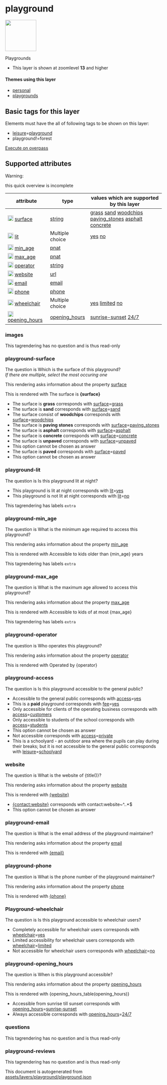 

 playground 
============



<img src='https://mapcomplete.osm.be/./assets/themes/playgrounds/playground.svg' height="100px"> 

Playgrounds






  - This layer is shown at zoomlevel **13** and higher




#### Themes using this layer 





  - [personal](https://mapcomplete.osm.be/personal)
  - [playgrounds](https://mapcomplete.osm.be/playgrounds)




 Basic tags for this layer 
---------------------------



Elements must have the all of following tags to be shown on this layer:



  - <a href='https://wiki.openstreetmap.org/wiki/Key:leisure' target='_blank'>leisure</a>=<a href='https://wiki.openstreetmap.org/wiki/Tag:leisure%3Dplayground' target='_blank'>playground</a>
  - playground!=forest


[Execute on overpass](http://overpass-turbo.eu/?Q=%5Bout%3Ajson%5D%5Btimeout%3A90%5D%3B(%20%20%20%20nwr%5B%22leisure%22%3D%22playground%22%5D%5B%22playground%22!%3D%22forest%22%5D(%7B%7Bbbox%7D%7D)%3B%0A)%3Bout%20body%3B%3E%3Bout%20skel%20qt%3B)



 Supported attributes 
----------------------



Warning: 

this quick overview is incomplete



attribute | type | values which are supported by this layer
----------- | ------ | ------------------------------------------
[<img src='https://mapcomplete.osm.be/assets/svg/statistics.svg' height='18px'>](https://taginfo.openstreetmap.org/keys/surface#values) [surface](https://wiki.openstreetmap.org/wiki/Key:surface) | [string](../SpecialInputElements.md#string) | [grass](https://wiki.openstreetmap.org/wiki/Tag:surface%3Dgrass) [sand](https://wiki.openstreetmap.org/wiki/Tag:surface%3Dsand) [woodchips](https://wiki.openstreetmap.org/wiki/Tag:surface%3Dwoodchips) [paving_stones](https://wiki.openstreetmap.org/wiki/Tag:surface%3Dpaving_stones) [asphalt](https://wiki.openstreetmap.org/wiki/Tag:surface%3Dasphalt) [concrete](https://wiki.openstreetmap.org/wiki/Tag:surface%3Dconcrete)
[<img src='https://mapcomplete.osm.be/assets/svg/statistics.svg' height='18px'>](https://taginfo.openstreetmap.org/keys/lit#values) [lit](https://wiki.openstreetmap.org/wiki/Key:lit) | Multiple choice | [yes](https://wiki.openstreetmap.org/wiki/Tag:lit%3Dyes) [no](https://wiki.openstreetmap.org/wiki/Tag:lit%3Dno)
[<img src='https://mapcomplete.osm.be/assets/svg/statistics.svg' height='18px'>](https://taginfo.openstreetmap.org/keys/min_age#values) [min_age](https://wiki.openstreetmap.org/wiki/Key:min_age) | [pnat](../SpecialInputElements.md#pnat) | 
[<img src='https://mapcomplete.osm.be/assets/svg/statistics.svg' height='18px'>](https://taginfo.openstreetmap.org/keys/max_age#values) [max_age](https://wiki.openstreetmap.org/wiki/Key:max_age) | [pnat](../SpecialInputElements.md#pnat) | 
[<img src='https://mapcomplete.osm.be/assets/svg/statistics.svg' height='18px'>](https://taginfo.openstreetmap.org/keys/operator#values) [operator](https://wiki.openstreetmap.org/wiki/Key:operator) | [string](../SpecialInputElements.md#string) | 
[<img src='https://mapcomplete.osm.be/assets/svg/statistics.svg' height='18px'>](https://taginfo.openstreetmap.org/keys/website#values) [website](https://wiki.openstreetmap.org/wiki/Key:website) | [url](../SpecialInputElements.md#url) | 
[<img src='https://mapcomplete.osm.be/assets/svg/statistics.svg' height='18px'>](https://taginfo.openstreetmap.org/keys/email#values) [email](https://wiki.openstreetmap.org/wiki/Key:email) | [email](../SpecialInputElements.md#email) | 
[<img src='https://mapcomplete.osm.be/assets/svg/statistics.svg' height='18px'>](https://taginfo.openstreetmap.org/keys/phone#values) [phone](https://wiki.openstreetmap.org/wiki/Key:phone) | [phone](../SpecialInputElements.md#phone) | 
[<img src='https://mapcomplete.osm.be/assets/svg/statistics.svg' height='18px'>](https://taginfo.openstreetmap.org/keys/wheelchair#values) [wheelchair](https://wiki.openstreetmap.org/wiki/Key:wheelchair) | Multiple choice | [yes](https://wiki.openstreetmap.org/wiki/Tag:wheelchair%3Dyes) [limited](https://wiki.openstreetmap.org/wiki/Tag:wheelchair%3Dlimited) [no](https://wiki.openstreetmap.org/wiki/Tag:wheelchair%3Dno)
[<img src='https://mapcomplete.osm.be/assets/svg/statistics.svg' height='18px'>](https://taginfo.openstreetmap.org/keys/opening_hours#values) [opening_hours](https://wiki.openstreetmap.org/wiki/Key:opening_hours) | [opening_hours](../SpecialInputElements.md#opening_hours) | [sunrise-sunset](https://wiki.openstreetmap.org/wiki/Tag:opening_hours%3Dsunrise-sunset) [24/7](https://wiki.openstreetmap.org/wiki/Tag:opening_hours%3D24/7)




### images 



This tagrendering has no question and is thus read-only





### playground-surface 



The question is  Which is the surface of this playground?<br/><i>If there are multiple, select the most occuring one</i>

This rendering asks information about the property  [surface](https://wiki.openstreetmap.org/wiki/Key:surface) 

This is rendered with  The surface is <b>{surface}</b>





  - The surface is <b>grass</b> corresponds with  <a href='https://wiki.openstreetmap.org/wiki/Key:surface' target='_blank'>surface</a>=<a href='https://wiki.openstreetmap.org/wiki/Tag:surface%3Dgrass' target='_blank'>grass</a>
  - The surface is <b>sand</b> corresponds with  <a href='https://wiki.openstreetmap.org/wiki/Key:surface' target='_blank'>surface</a>=<a href='https://wiki.openstreetmap.org/wiki/Tag:surface%3Dsand' target='_blank'>sand</a>
  - The surface consist of <b>woodchips</b> corresponds with  <a href='https://wiki.openstreetmap.org/wiki/Key:surface' target='_blank'>surface</a>=<a href='https://wiki.openstreetmap.org/wiki/Tag:surface%3Dwoodchips' target='_blank'>woodchips</a>
  - The surface is <b>paving stones</b> corresponds with  <a href='https://wiki.openstreetmap.org/wiki/Key:surface' target='_blank'>surface</a>=<a href='https://wiki.openstreetmap.org/wiki/Tag:surface%3Dpaving_stones' target='_blank'>paving_stones</a>
  - The surface is <b>asphalt</b> corresponds with  <a href='https://wiki.openstreetmap.org/wiki/Key:surface' target='_blank'>surface</a>=<a href='https://wiki.openstreetmap.org/wiki/Tag:surface%3Dasphalt' target='_blank'>asphalt</a>
  - The surface is <b>concrete</b> corresponds with  <a href='https://wiki.openstreetmap.org/wiki/Key:surface' target='_blank'>surface</a>=<a href='https://wiki.openstreetmap.org/wiki/Tag:surface%3Dconcrete' target='_blank'>concrete</a>
  - The surface is <b>unpaved</b> corresponds with  <a href='https://wiki.openstreetmap.org/wiki/Key:surface' target='_blank'>surface</a>=<a href='https://wiki.openstreetmap.org/wiki/Tag:surface%3Dunpaved' target='_blank'>unpaved</a>
  - This option cannot be chosen as answer
  - The surface is <b>paved</b> corresponds with  <a href='https://wiki.openstreetmap.org/wiki/Key:surface' target='_blank'>surface</a>=<a href='https://wiki.openstreetmap.org/wiki/Tag:surface%3Dpaved' target='_blank'>paved</a>
  - This option cannot be chosen as answer




### playground-lit 



The question is  Is this playground lit at night?





  - This playground is lit at night corresponds with  <a href='https://wiki.openstreetmap.org/wiki/Key:lit' target='_blank'>lit</a>=<a href='https://wiki.openstreetmap.org/wiki/Tag:lit%3Dyes' target='_blank'>yes</a>
  - This playground is not lit at night corresponds with  <a href='https://wiki.openstreetmap.org/wiki/Key:lit' target='_blank'>lit</a>=<a href='https://wiki.openstreetmap.org/wiki/Tag:lit%3Dno' target='_blank'>no</a>


This tagrendering has labels  `extra`



### playground-min_age 



The question is  What is the minimum age required to access this playground?

This rendering asks information about the property  [min_age](https://wiki.openstreetmap.org/wiki/Key:min_age) 

This is rendered with  Accessible to kids older than {min_age} years



This tagrendering has labels  `extra`



### playground-max_age 



The question is  What is the maximum age allowed to access this playground?

This rendering asks information about the property  [max_age](https://wiki.openstreetmap.org/wiki/Key:max_age) 

This is rendered with  Accessible to kids of at most {max_age}



This tagrendering has labels  `extra`



### playground-operator 



The question is  Who operates this playground?

This rendering asks information about the property  [operator](https://wiki.openstreetmap.org/wiki/Key:operator) 

This is rendered with  Operated by {operator}





### playground-access 



The question is  Is this playground accessible to the general public?





  - Accessible to the general public corresponds with  <a href='https://wiki.openstreetmap.org/wiki/Key:access' target='_blank'>access</a>=<a href='https://wiki.openstreetmap.org/wiki/Tag:access%3Dyes' target='_blank'>yes</a>
  - This is a <b>paid</b> playground corresponds with  <a href='https://wiki.openstreetmap.org/wiki/Key:fee' target='_blank'>fee</a>=<a href='https://wiki.openstreetmap.org/wiki/Tag:fee%3Dyes' target='_blank'>yes</a>
  - Only accessible for clients of the operating business corresponds with  <a href='https://wiki.openstreetmap.org/wiki/Key:access' target='_blank'>access</a>=<a href='https://wiki.openstreetmap.org/wiki/Tag:access%3Dcustomers' target='_blank'>customers</a>
  - Only accessible to students of the school corresponds with  <a href='https://wiki.openstreetmap.org/wiki/Key:access' target='_blank'>access</a>=<a href='https://wiki.openstreetmap.org/wiki/Tag:access%3Dstudents' target='_blank'>students</a>
  - This option cannot be chosen as answer
  - Not accessible corresponds with  <a href='https://wiki.openstreetmap.org/wiki/Key:access' target='_blank'>access</a>=<a href='https://wiki.openstreetmap.org/wiki/Tag:access%3Dprivate' target='_blank'>private</a>
  - This is a schoolyard - an outdoor area where the pupils can play during their breaks; but it is not accessible to the general public corresponds with  <a href='https://wiki.openstreetmap.org/wiki/Key:leisure' target='_blank'>leisure</a>=<a href='https://wiki.openstreetmap.org/wiki/Tag:leisure%3Dschoolyard' target='_blank'>schoolyard</a>




### website 



The question is  What is the website of {title()}?

This rendering asks information about the property  [website](https://wiki.openstreetmap.org/wiki/Key:website) 

This is rendered with  <a href='{website}' target='_blank'>{website}</a>





  - <a href='{contact:website}' target='_blank'>{contact:website}</a> corresponds with  contact:website~^..*$
  - This option cannot be chosen as answer




### playground-email 



The question is  What is the email address of the playground maintainer?

This rendering asks information about the property  [email](https://wiki.openstreetmap.org/wiki/Key:email) 

This is rendered with  <a href='mailto:{email}'>{email}</a>





### playground-phone 



The question is  What is the phone number of the playground maintainer?

This rendering asks information about the property  [phone](https://wiki.openstreetmap.org/wiki/Key:phone) 

This is rendered with  <a href='tel:{phone}'>{phone}</a>





### Playground-wheelchair 



The question is  Is this playground accessible to wheelchair users?





  - Completely accessible for wheelchair users corresponds with  <a href='https://wiki.openstreetmap.org/wiki/Key:wheelchair' target='_blank'>wheelchair</a>=<a href='https://wiki.openstreetmap.org/wiki/Tag:wheelchair%3Dyes' target='_blank'>yes</a>
  - Limited accessibility for wheelchair users corresponds with  <a href='https://wiki.openstreetmap.org/wiki/Key:wheelchair' target='_blank'>wheelchair</a>=<a href='https://wiki.openstreetmap.org/wiki/Tag:wheelchair%3Dlimited' target='_blank'>limited</a>
  - Not accessible for wheelchair users corresponds with  <a href='https://wiki.openstreetmap.org/wiki/Key:wheelchair' target='_blank'>wheelchair</a>=<a href='https://wiki.openstreetmap.org/wiki/Tag:wheelchair%3Dno' target='_blank'>no</a>




### playground-opening_hours 



The question is  When is this playground accessible?

This rendering asks information about the property  [opening_hours](https://wiki.openstreetmap.org/wiki/Key:opening_hours) 

This is rendered with  {opening_hours_table(opening_hours)}





  - Accessible from sunrise till sunset corresponds with  <a href='https://wiki.openstreetmap.org/wiki/Key:opening_hours' target='_blank'>opening_hours</a>=<a href='https://wiki.openstreetmap.org/wiki/Tag:opening_hours%3Dsunrise-sunset' target='_blank'>sunrise-sunset</a>
  - Always accessible corresponds with  <a href='https://wiki.openstreetmap.org/wiki/Key:opening_hours' target='_blank'>opening_hours</a>=<a href='https://wiki.openstreetmap.org/wiki/Tag:opening_hours%3D24/7' target='_blank'>24/7</a>




### questions 



This tagrendering has no question and is thus read-only





### playground-reviews 



This tagrendering has no question and is thus read-only

 

This document is autogenerated from [assets/layers/playground/playground.json](https://github.com/pietervdvn/MapComplete/blob/develop/assets/layers/playground/playground.json)